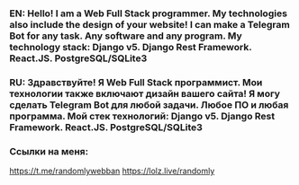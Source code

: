### EN: Hello! I am a Web Full Stack programmer. My technologies also include the design of your website! I can make a Telegram Bot for any task. Any software and any program. My technology stack: Django v5. Django Rest Framework. React.JS. PostgreSQL/SQLite3
### RU: Здравствуйте! Я Web Full Stack программист. Мои технологии также включают дизайн вашего сайта! Я могу сделать Telegram Bot для любой задачи. Любое ПО и любая программа. Мой стек технологий: Django v5. Django Rest Framework. React.JS. PostgreSQL/SQLite3

### Ссылки на меня:
https://t.me/randomlywebban
https://lolz.live/randomly
<!--
**randomlyweb/randomlyweb** is a ✨ _special_ ✨ repository because its `README.md` (this file) appears on your GitHub profile.

Here are some ideas to get you started:

- 🔭 I’m currently working on ...
- 🌱 I’m currently learning ...
- 👯 I’m looking to collaborate on ...
- 🤔 I’m looking for help with ...
- 💬 Ask me about ...
- 📫 How to reach me: ...
- 😄 Pronouns: ...
- ⚡ Fun fact: ...
-->
